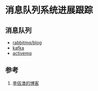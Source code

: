 <!-- toc -->
# 消息队列系统进展跟踪


## 消息队列

* [rabbitmq/blog](https://www.rabbitmq.com/blog/)
* [kafka](https://kafka.apache.org/)
* [activemq](https://activemq.apache.org/)

## 参考

1. [李佶澳的博客][1]

[1]: https://www.lijiaocn.com "李佶澳的博客"
